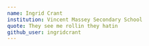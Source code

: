 ```yaml
---
name: Ingrid Crant
institution: Vincent Massey Secondary School
quote: They see me rollin they hatin
github_user: ingridcrant
---
```

